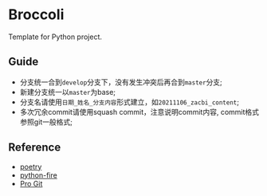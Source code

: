 # Broccoli

Template for Python project.

## Guide

- 分支统一合到`develop`分支下，没有发生冲突后再合到`master`分支;
- 新建分支统一以`master`为base;
- 分支名请使用`日期_姓名_分支内容`形式建立，如`20211106_zacbi_content`;
- 多次冗余commit请使用squash commit，注意说明commit内容, commit格式参照git一般格式;

## Reference

- [poetry](https://python-poetry.org)
- [python-fire](https://github.com/google/python-fire)
- [Pro Git](https://git-scm.com/book/zh/v2)

